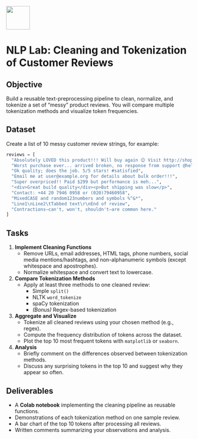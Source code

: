 <img src="https://r2cdn.perplexity.ai/pplx-full-logo-primary-dark%402x.png" style="height:64px;margin-right:32px"/>

# NLP Lab: Cleaning and Tokenization of Customer Reviews

## Objective

Build a reusable text-preprocessing pipeline to clean, normalize, and tokenize a set of “messy” product reviews. You will compare multiple tokenization methods and visualize token frequencies.

## Dataset

Create a list of 10 messy customer review strings, for example:

```python
reviews = [
  "Absolutely LOVED this product!!! Will buy again 😊 Visit http://shop.example.com",
  "Worst purchase ever... arrived broken, no response from support @helpdesk",
  "Ok quality; does the job. 5/5 stars! #satisfied",
  "Email me at user@example.org for details about bulk order!!!",
  "Super overpriced!! Paid $299 but performance is meh...",
  "<div>Great build quality</div><p>But shipping was slow</p>",
  "Contact: +44 20 7946 0958 or (020)79460958",
  "MixedCASE and random123numbers and symbols %^&*",
  "Line1\nLine2\tTabbed text\r\nEnd of review",
  "Contractions—can't, won't, shouldn't—are common here."
]
```


## Tasks

1. **Implement Cleaning Functions**
    - Remove URLs, email addresses, HTML tags, phone numbers, social media mentions/hashtags, and non-alphanumeric symbols (except whitespace and apostrophes).
    - Normalize whitespace and convert text to lowercase.
2. **Compare Tokenization Methods**
    - Apply at least three methods to one cleaned review:
        - Simple `split()`
        - NLTK `word_tokenize`
        - spaCy tokenization
        - *(Bonus)* Regex-based tokenization
3. **Aggregate and Visualize**
    - Tokenize all cleaned reviews using your chosen method (e.g., regex).
    - Compute the frequency distribution of tokens across the dataset.
    - Plot the top 10 most frequent tokens with `matplotlib` or `seaborn`.
4. **Analysis**
    - Briefly comment on the differences observed between tokenization methods.
    - Discuss any surprising tokens in the top 10 and suggest why they appear so often.

## Deliverables

- A **Colab notebook** implementing the cleaning pipeline as reusable functions.
- Demonstrations of each tokenization method on one sample review.
- A bar chart of the top 10 tokens after processing all reviews.
- Written comments summarizing your observations and analysis.

